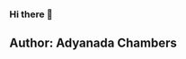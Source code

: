 ### Hi there 👋
## Author: Adyanada Chambers
<!--
**adchamb3/adchamb3** is a ✨ _special_ ✨ repository because its `README.md` (this file) appears on your GitHub profile.

Here are some ideas to get you started:

- 🔭 I’m currently working on this assignment
- 🌱 I’m currently learning web authoring
- 👯 I’m looking to collaborate on a website
- 🤔 I’m looking for help coding
- 💬 Ask me about my pets
- 📫 How to reach me: cell phone
- 😄 Pronouns: She/They
- ⚡ Fun fact: I am a musician and I love to produce music
-->
